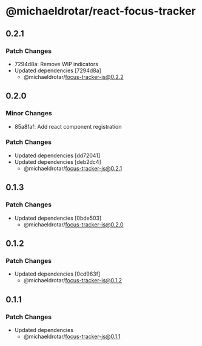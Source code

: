 # @michaeldrotar/react-focus-tracker

## 0.2.1

### Patch Changes

- 7294d8a: Remove WIP indicators
- Updated dependencies [7294d8a]
  - @michaeldrotar/focus-tracker-js@0.2.2

## 0.2.0

### Minor Changes

- 85a8faf: Add react component registration

### Patch Changes

- Updated dependencies [dd72041]
- Updated dependencies [deb2dc4]
  - @michaeldrotar/focus-tracker-js@0.2.1

## 0.1.3

### Patch Changes

- Updated dependencies [0bde503]
  - @michaeldrotar/focus-tracker-js@0.2.0

## 0.1.2

### Patch Changes

- Updated dependencies [0cd963f]
  - @michaeldrotar/focus-tracker-js@0.1.2

## 0.1.1

### Patch Changes

- Updated dependencies
  - @michaeldrotar/focus-tracker-js@0.1.1
